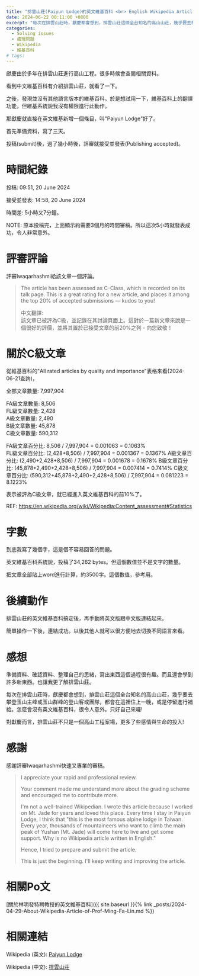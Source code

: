 ```yaml
---
title: "排雲山莊(Paiyun Lodge)的英文維基百科 <br> English Wikipedia Article of Paiyun Lodge"
date: 2024-06-22 00:11:00 +0800
excerpt: "每次在排雲山莊時，獻慶都會想到，排雲山莊這個全台知名的高山山莊，幾乎要去攀登玉山主峰或玉山群峰的登山客或團隊，都會在這裡住上一晚，或是停留進行補給。怎麼會沒有英文維基百科。於是就來寫一下了。"
categories:
  - Solving issues
  - 處理問題
  - Wikipedia
  - 維基百科
# tags:
---
```


獻慶由於多年在排雲山莊進行高山工程。很多時候會查閱相關資料。

看到中文維基百科有介紹排雲山莊，就看了一下。

之後，發現並沒有其他語言版本的維基百科。於是想試用一下，維基百科上的翻譯功能，但維基系統說我沒有權限進行此動作。

那獻慶就直接在英文維基新增一個條目，叫"Paiyun Lodge"好了。

首先準備資料，寫了三天。

投稿(submit)後，過了幾小時後，評審就接受並發表(Publishing accepted)。

# 時間紀錄

投稿: 09:51, 20 June 2024 

接受並發表: 14:58, 20 June 2024

時間差: 5小時又7分鐘。

NOTE: 原本投稿完，上面顯示約需要3個月的時間審稿。所以這次5小時就發表成功，令人非常意外。

# 評審評論

評審Iwaqarhashmi給該文章一個評論。

> The article has been assessed as C-Class, which is recorded on its talk page. This is a great rating for a new article, and places it among the top 20% of accepted submissions — kudos to you!
> 
> 中文翻譯:  
> 該文章已被評為C級，並記錄在其討論頁面上。這對於一篇新文章來說是一個很好的評價，並將其置於已接受文章的前20%之列 - 向您致敬！

<!--
評審的評論在這裡:  
https://en.wikipedia.org/wiki/User_talk:Hsienching#Your_submission_at_Articles_for_creation:_Paiyun_Lodge_has_been_accepted
-->

# 關於C級文章

從維基百科的"All rated articles by quality and importance"表格來看(2024-06-21查詢)，

全部文章數量: 7,997,904

FA級文章數量: 8,506  
FL級文章數量: 2,428  
A級文章數量: 2,490  
B級文章數量: 45,878  
C級文章數量: 590,312
 
FA級文章百分比: 8,506 / 7,997,904 = 0.001063 = 0.1063%  
FL級文章百分比: (2,428+8,506) / 7,997,904 = 0.001367 = 0.1367%
A級文章百分比: (2,490+2,428+8,506) / 7,997,904 = 0.001678 = 0.1678%
B級文章百分比: (45,878+2,490+2,428+8,506) / 7,997,904 = 0.007414 = 0.7414%
C級文章百分比: (590,312+45,878+2,490+2,428+8,506) / 7,997,904 = 0.081223 = 8.1223%  

表示被評為C級文章，就已經進入英文維基百科的前10%了。

REF: <https://en.wikipedia.org/wiki/Wikipedia:Content_assessment#Statistics>

# 字數

到底我寫了幾個字，這是個不容易回答的問題。

英文維基百科系統說，投稿了34,262 bytes。但這個數值並不是文字的數量。

把文章全部貼上word進行計算，約3500字。這個數值，參考用。

# 後續動作

排雲山莊的英文維基百科搞定後，再手動將英文版跟中文版連結起來。

簡單操作一下後，連結成功。以後其他人就可以很方便地去切換不同語言來看。

# 感想

準備資料、確認資料、整理自己的思緒，寫出東西這個過程很有趣。而且還會學到許多新東西。也讓我更了解排雲山莊。

每次在排雲山莊時，獻慶都會想到，排雲山莊這個全台知名的高山山莊，幾乎要去攀登玉山主峰或玉山群峰的登山客或團隊，都會在這裡住上一晚，或是停留進行補給。怎麼會沒有英文維基百科，很令人意外。只好自己來囉!

對獻慶而言，排雲山莊不只是一個高山工程案場，更多了些感情與生命的投入!

# 感謝

感謝評審Iwaqarhashmi快速又專業的審稿。

> I appreciate your rapid and professional review.
> 
> Your comment made me understand more about the grading scheme and encouraged me to contribute more.
> 
> I'm not a well-trained Wikipedian. I wrote this article because I worked on Mt. Jade for years and loved this place. Every time I stay in Paiyun Lodge, I think that "this is the most famous alpine lodge in Taiwan. Every year, thousands of mountaineers who want to climb the main peak of Yushan (Mt. Jade) will come here to live and get some support. Why is no Wikipedia article written in English."
> 
> Hence, I tried to prepare and submit the article.
> 
> This is just the beginning. I'll keep writing and improving the article.

# 相關Po文

[關於林明發特聘教授的英文維基百科]({{ site.baseurl }}{% link _posts/2024-04-29-About-Wikipedia-Article-of-Prof-Ming-Fa-Lin.md %})

# 相關連結

Wikipedia (英文): [Paiyun Lodge](https://en.wikipedia.org/wiki/Paiyun_Lodge)

Wikipedia (中文): [排雲山莊](https://zh.wikipedia.org/wiki/%E6%8E%92%E9%9B%B2%E5%B1%B1%E8%8E%8A)